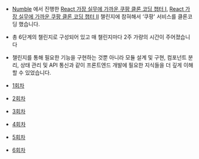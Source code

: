 - [Numble](https://www.numble.it/) 에서 진행한 [React 가장 실무에 가까운 쿠팡 클론 코딩 챕터 Ⅰ](https://www.numble.it/84b74183-c72e-4502-91c9-e41fbf0aa7aa), [React 가장 실무에 가까운 쿠팡 클론 코딩 챕터 ⅠⅠ](https://www.numble.it/d15e84e8-813e-4292-beb8-40790443c69c) 챌린지에 참혀해서 ‘쿠팡' 서비스를 클론코딩 했습니다.

- 총 6단계의 챌린지로 구성되어 있고 매 챌린지마다 2주 가량의 시간이 주어졌습니다

- 챌린지를 통해 필요한 기능을 구현하는 것뿐 아니라 모듈 설계 및 구현, 컴포넌트 분리, 상태 관리 및 API 통신과 같이 프론트엔드 개발에 필요한 지식들을 더 깊게 이해할 수 있었습니다.

- [1회차](https://github.com/dkmqflx/coupang-clone-1/tree/stage1)

- [2회차](https://github.com/dkmqflx/coupang-clone-1/tree/stage2)

- [3회차](https://github.com/dkmqflx/coupang-clone-1/tree/stage3)

- [4회차](https://github.com/dkmqflx/coupang-clone-1/tree/stage4)

- [5회차](https://github.com/dkmqflx/coupang-clone-1/tree/stage5)

- [6회차](https://github.com/dkmqflx/coupang-clone-1/tree/stage6)
